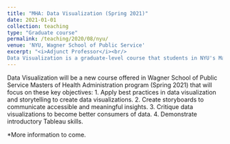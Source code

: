 ```yaml
---
title: "MHA: Data Visualization (Spring 2021)"
date: 2021-01-01
collection: teaching
type: "Graduate course"
permalink: /teaching/2020/08/nyu/ 
venue: 'NYU, Wagner School of Public Service'
excerpt: "<i>Adjunct Professor</i><br/>
Data Visualization is a graduate-level course that students in NYU's Master of Health Administration will take in order to gain practical skills in data visualization."
---
```


Data Visualization will be a new course offered in Wagner School of Public Service Masters of Health Administration program (Spring 2021) that will focus on these key objectives: 1. Apply best practices in data visualization and storytelling to create data visualizations. 2. Create storyboards to communicate accessible and meaningful insights. 3. Critique data visualizations to become better consumers of data. 4. Demonstrate introductory Tableau skills.

*More information to come. 
